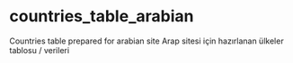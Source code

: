 # countries_table_arabian
Countries table prepared for arabian site
Arap sitesi için hazırlanan ülkeler tablosu / verileri
